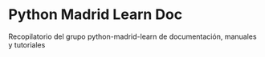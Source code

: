 # Python Madrid Learn Doc

Recopilatorio del grupo python-madrid-learn de documentación, manuales y tutoriales
